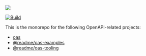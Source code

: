 [![](https://d3vv6lp55qjaqc.cloudfront.net/items/1M3C3j0I0s0j3T362344/Untitled-2.png)](https://readme.com)

[![Build](https://github.com/readmeio/oas/workflows/CI/badge.svg)](https://github.com/readmeio/oas)

This is the monorepo for the following OpenAPI-related projects:

* [oas](https://github.com/readmeio/oas/tree/master/packages/cli)
* [@readme/oas-examples](https://github.com/readmeio/oas/tree/master/packages/examples)
* [@readme/oas-tooling](https://github.com/readmeio/oas/tree/master/packages/tooling)
